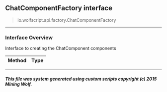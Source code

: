 ## ChatComponentFactory __interface__

>io.wolfscript.api.factory.ChatComponentFactory

---

### Interface Overview

Interface to creating the ChatComponent components

Method | Type   
--- | :--- 



---



##### This file was system generated using custom scripts copyright (c) 2015 Mining Wolf.
	

